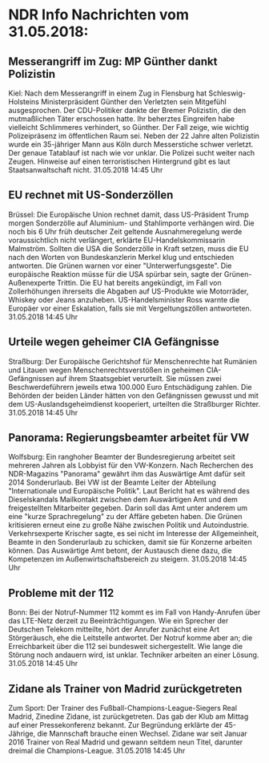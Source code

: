 # NDR Info Nachrichten vom 31.05.2018:


## Messerangriff im Zug: MP Günther dankt Polizistin
Kiel: Nach dem Messerangriff in einem Zug in Flensburg hat Schleswig-Holsteins Ministerpräsident Günther den Verletzten sein Mitgefühl ausgesprochen. Der CDU-Politiker dankte der Bremer Polizistin, die den mutmaßlichen Täter erschossen hatte. Ihr beherztes Eingreifen habe vielleicht Schlimmeres verhindert, so Günther. Der Fall zeige, wie wichtig Polizeipräsenz im öffentlichen Raum sei. Neben der 22 Jahre alten Polizistin wurde ein 35-jähriger Mann aus Köln durch Messerstiche schwer verletzt. Der genaue Tatablauf ist nach wie vor unklar. Die Polizei sucht weiter nach Zeugen. Hinweise auf einen terroristischen Hintergrund gibt es laut Staatsanwaltschaft nicht. 31.05.2018 14:45 Uhr 

## EU rechnet mit US-Sonderzöllen
Brüssel: Die Europäische Union rechnet damit, dass US-Präsident Trump morgen Sonderzölle auf Aluminium- und Stahlimporte verhängen wird. Die noch bis 6 Uhr früh deutscher Zeit geltende Ausnahmeregelung werde voraussichtlich nicht verlängert, erklärte EU-Handelskommissarin Malmström. Sollten die USA die Sonderzölle in Kraft setzen, muss die EU nach den Worten von Bundeskanzlerin Merkel klug und entschieden antworten. Die Grünen warnen vor einer "Unterwerfungsgeste". Die europäische Reaktion müsse für die USA spürbar sein, sagte der Grünen-Außenexperte Trittin. Die EU hat bereits angekündigt, im Fall von Zollerhöhungen ihrerseits die Abgaben auf US-Produkte wie Motorräder, Whiskey oder Jeans anzuheben. US-Handelsminister Ross warnte die Europäer vor einer Eskalation, falls sie mit Vergeltungszöllen antworteten. 31.05.2018 14:45 Uhr 

## Urteile wegen geheimer CIA Gefängnisse
Straßburg:	Der Europäische Gerichtshof für Menschenrechte hat Rumänien und Litauen wegen Menschenrechtsverstößen in geheimen CIA-Gefängnissen auf ihrem Staatsgebiet verurteilt. Sie müssen zwei Beschwerdeführern jeweils etwa 100.000 Euro Entschädigung zahlen. Die Behörden der beiden Länder hätten von den Gefängnissen gewusst und mit dem US-Auslandsgeheimdienst kooperiert, urteilten die Straßburger Richter. 31.05.2018 14:45 Uhr 

## Panorama: Regierungsbeamter arbeitet für VW
Wolfsburg: Ein ranghoher Beamter der Bundesregierung arbeitet seit mehreren Jahren als Lobbyist für den VW-Konzern. Nach Recherchen des NDR-Magazins "Panorama" gewährt ihm das Auswärtige Amt dafür seit 2014 Sonderurlaub. Bei VW ist der Beamte Leiter der Abteilung "Internationale und Europäische Politik". Laut Bericht hat es während des Dieselskandals Mailkontakt zwischen dem Auswärtigen Amt und dem freigestellten Mitarbeiter gegeben. Darin soll das Amt unter anderem um eine "kurze Sprachregelung" zu der Affäre gebeten haben. Die Grünen kritisieren erneut eine zu große Nähe zwischen Politik und Autoindustrie. Verkehrsexperte Krischer sagte, es sei nicht im Interesse der Allgemeinheit, Beamte in den Sonderurlaub zu schicken, damit sie für Konzerne arbeiten können. Das Auswärtige Amt betont, der Austausch diene dazu, die Kompetenzen im Außenwirtschaftsbereich zu steigern. 31.05.2018 14:45 Uhr 

## Probleme mit der 112
Bonn: Bei der Notruf-Nummer 112 kommt es im Fall von Handy-Anrufen über das LTE-Netz derzeit zu Beeinträchtigungen. Wie ein Sprecher der Deutschen Telekom mitteilte, hört der Anrufer zunächst eine Art Störgeräusch, ehe die Leitstelle antwortet. Der Notruf komme aber an; die Erreichbarkeit über die 112 sei bundesweit sichergestellt. Wie lange die Störung noch andauern wird, ist unklar. Techniker arbeiten an einer Lösung. 31.05.2018 14:45 Uhr 

## Zidane als Trainer von Madrid zurückgetreten
Zum Sport: Der Trainer des Fußball-Champions-League-Siegers Real Madrid, Zinedine Zidane, ist zurückgetreten. Das gab der Klub am Mittag auf einer Pressekonferenz bekannt. Zur Begründung erklärte der 45-Jährige, die Mannschaft brauche einen Wechsel. Zidane war seit Januar 2016 Trainer von Real Madrid und gewann seitdem neun Titel, darunter dreimal die Champions-League. 31.05.2018 14:45 Uhr 

